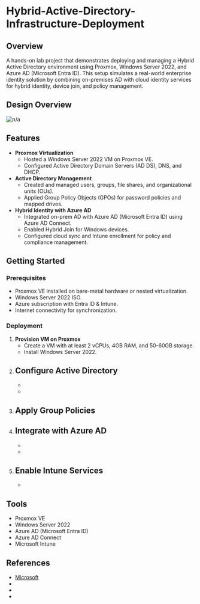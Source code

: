 # Hybrid-Active-Directory-Infrastructure-Deployment

## Overview
A hands-on lab project that demonstrates deploying and managing a Hybrid Active Directory environment using Proxmox, Windows Server 2022, and Azure AD (Microsoft Entra ID). This setup simulates a real-world enterprise identity solution by combining on-premises AD with cloud identity services for hybrid identity, device join, and policy management.

## Design Overview

![n/a]()

## Features
 - **Proxmox Virtualization**
    - Hosted a Windows Server 2022 VM on Proxmox VE.
    - Configured Active Directory Domain Servers (AD DS), DNS, and DHCP.
- **Active Directory Management**
    - Created and managed users, groups, file shares, and organizational units (OUs).
    - Applied Group Policy Objects (GPOs) for password policies and mapped drives.
- **Hybrid Identity with Azure AD**
    - Integrated on-prem AD with Azure AD (Microsoft Entra ID) using Azure AD Connect.
    - Enabled Hybrid Join for Windows devices.
    - Configured cloud sync and Intune enrollment for policy and compliance management.

## Getting Started

### Prerequisites
 - Proxmox VE installed on bare-metal hardware or nested virtualization.
 - Windows Server 2022 ISO.
 - Azure subscription with Entra ID & Intune.
 - Internet connectivity for synchronization.

### Deployment 
1. **Provision VM on Proxmox**
    - Create a VM with at least 2 vCPUs, 4GB RAM, and 50-60GB storage.
    - Install Windows Server 2022.
2. **Configure Active Directory**
    -
    -
    -
3. **Apply Group Policies**
    -
4. **Integrate with Azure AD**
    -
    -
    -
5. **Enable Intune Services**
    -
    -

## Tools
 - Proxmox VE
 - Windows Server 2022
 - Azure AD (Microsoft Entra ID)
 - Azure AD Connect
 - Microsoft Intune

## References
 - [Microsoft](https://learn.microsoft.com/en-us/windows-server/)
 -
 -
 -